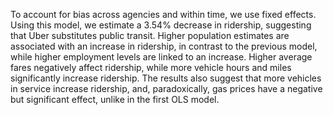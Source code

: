 To account for bias across agencies and within time, we use fixed effects. Using this model, we estimate a 3.54% decrease in ridership, suggesting that Uber substitutes public transit. Higher population estimates are associated with an increase in ridership, in contrast to the previous model, while higher employment levels are linked to an increase. Higher average fares negatively affect ridership, while more vehicle hours and miles significantly increase ridership. The results also suggest that more vehicles in service increase ridership, and, paradoxically, gas prices have a negative but significant effect, unlike in the first OLS model.